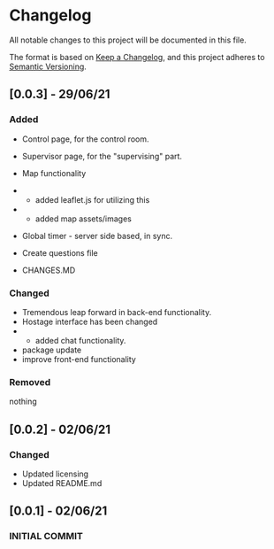 # Changelog
All notable changes to this project will be documented in this file.

The format is based on [Keep a Changelog](https://keepachangelog.com/en/1.0.0/),
and this project adheres to [Semantic Versioning](https://semver.org/spec/v2.0.0.html).

## [0.0.3] - 29/06/21
### Added
- Control page, for the control room.
- Supervisor page, for the "supervising" part.
- Map functionality
- - added leaflet.js for utilizing this
- - added map assets/images
- Global timer - server side based, in sync.
- Create questions file

- CHANGES.MD

### Changed
- Tremendous leap forward in back-end functionality.
- Hostage interface has been changed
- - added chat functionality.
- package update
- improve front-end functionality

### Removed
nothing

## [0.0.2] - 02/06/21
### Changed
- Updated licensing
- Updated README.md

## [0.0.1] - 02/06/21
### INITIAL COMMIT